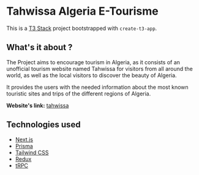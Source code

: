 # Tahwissa Algeria E-Tourisme

This is a [T3 Stack](https://create.t3.gg/) project bootstrapped with `create-t3-app`.

## What's it about ?

The Project aims to encourage tourism in Algeria, as it consists of an unofficial tourism website named Tahwissa for visitors from all around the world, as well as the local visitors to discover the beauty of Algeria.

It provides the users with the needed information about the most known touristic sites and trips of the different regions of Algeria.

**Website's link:** [tahwissa](https://tahwissa.vercel.app/)

## Technologies used

- [Next.js](https://nextjs.org)
- [Prisma](https://prisma.io)
- [Tailwind CSS](https://tailwindcss.com)
- [Redux](https://redux.js.org/)
- [tRPC](https://trpc.io)
